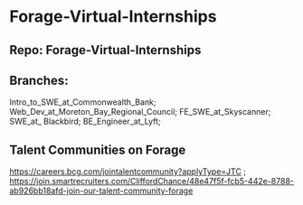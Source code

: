 # Forage-Virtual-Internships

## Repo: Forage-Virtual-Internships
## Branches: 
Intro_to_SWE_at_Commonwealth_Bank; 
Web_Dev_at_Moreton_Bay_Regional_Council; 
FE_SWE_at_Skyscanner; 
SWE_at_ Blackbird; 
BE_Engineer_at_Lyft; 

## Talent Communities on Forage
https://careers.bcg.com/jointalentcommunity?applyType=JTC ; 
https://join.smartrecruiters.com/CliffordChance/48e47f5f-fcb5-442e-8788-ab926bb18afd-join-our-talent-community-forage
